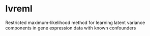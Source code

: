 # lvreml

Restricted maximum-likelihood method for learning latent variance components in gene expression data with known confounders

